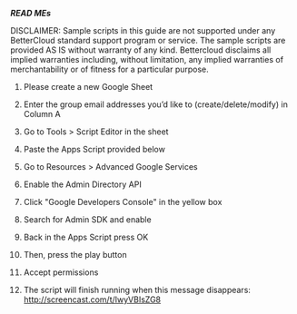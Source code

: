 ***READ MEs***

DISCLAIMER: Sample scripts in this guide are not supported under any BetterCloud standard support program or service. The sample scripts are provided AS IS without warranty of any kind. Bettercloud disclaims all implied warranties including, without limitation, any implied warranties of merchantability or of fitness for a particular purpose.

1) Please create a new Google Sheet

2) Enter the group email addresses you’d like to (create/delete/modify) in Column A

3) Go to Tools > Script Editor in the sheet

4) Paste the Apps Script provided below

5) Go to Resources > Advanced Google Services

6) Enable the Admin Directory API

7) Click "Google Developers Console" in the yellow box

8) Search for Admin SDK and enable

9) Back in the Apps Script press OK

10) Then, press the play button

11) Accept permissions

12) The script will finish running when this message disappears: http://screencast.com/t/IwyVBIsZG8
